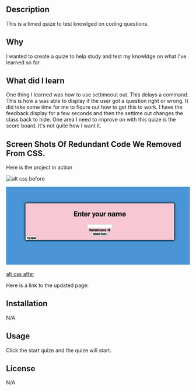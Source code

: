 ## Description
This is a timed quize to test knowlged on coding questions. 

## Why
I wanted to create a quize to help study and test my knowldge on what I've learned so far.

## What did I learn 
One thing I learned was how to use settimeout out. This delays a command. This is how a was able to display if the user got a question right or wrong. It did take some time for me to fiqure out how to get this to work. I have the feedback display for a few seconds and then the settime out changes the class back to hide. One area I need to improve on with this quize is the score board. It's not quite how I want it. 
## Screen Shots Of Redundant Code We Removed From CSS. 
Here is the project in action 

![alt css before](/04-API-Quize/assets/Screenshot%202023-04-03%20173440.png)


![alt css after](/assets/Screenshot%202023-04-03%20173514.png)

[alt css after](/04-API-Quize/assets/Screenshot%202023-04-03%20173544.png)

Here is a link to the updated page:  


## Installation



N/A



## Usage


Click the start quize and the quize will start.

## License



N/A


